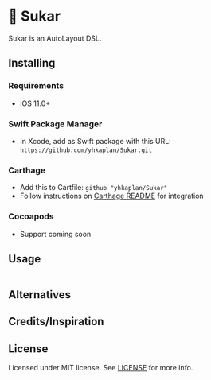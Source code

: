 # 🍭 Sukar

Sukar is an AutoLayout DSL.


## Installing

### Requirements

- iOS 11.0+

### Swift Package Manager

- In Xcode, add as Swift package with this URL: `https://github.com/yhkaplan/Sukar.git`

### Carthage

- Add this to Cartfile: `github "yhkaplan/Sukar"`
- Follow instructions on [Carthage README](https://github.com/Carthage/Carthage#if-youre-building-for-ios-tvos-or-watchos) for integration

### Cocoapods

- Support coming soon

## Usage


```swift
```

## Alternatives

## Credits/Inspiration

## License

Licensed under MIT license. See [LICENSE](LICENSE) for more info.
